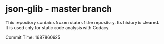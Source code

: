 # json-glib - master branch

This repository contains frozen state of the repository.
Its history is cleared. It is used only for static code
analysis with Codacy.

Commit Time: 1687860925